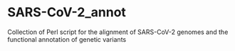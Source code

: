# SARS-CoV-2_annot
Collection of Perl script for the alignment of SARS-CoV-2 genomes and the functional annotation of genetic variants
